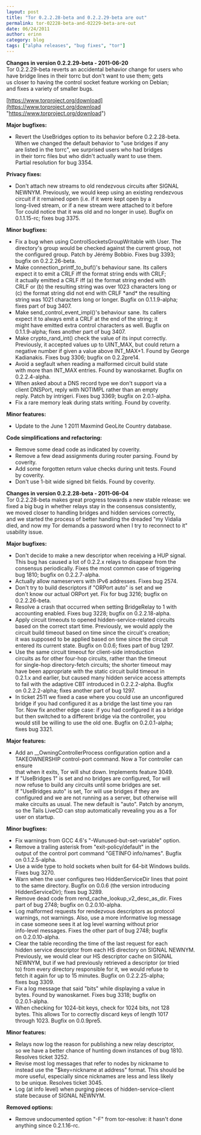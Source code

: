 ```yaml
---
layout: post
title: "Tor 0.2.2.28-beta and 0.2.2.29-beta are out"
permalink: tor-02228-beta-and-02229-beta-are-out
date: 06/24/2011
author: erinn
category: blog
tags: ["alpha releases", "bug fixes", "tor"]
---
```


 **Changes in version 0.2.2.29-beta - 2011-06-20**  
 Tor 0.2.2.29-beta reverts an accidental behavior change for users who  
 have bridge lines in their torrc but don't want to use them; gets  
 us closer to having the control socket feature working on Debian;  
 and fixes a variety of smaller bugs.

[https://www.torproject.org/download](https://www.torproject.org/download "https://www.torproject.org/download")

**Major bugfixes:**

- Revert the UseBridges option to its behavior before 0.2.2.28-beta.  
 When we changed the default behavior to "use bridges if any  
 are listed in the torrc", we surprised users who had bridges  
 in their torrc files but who didn't actually want to use them.  
 Partial resolution for bug 3354.

**Privacy fixes:**

- Don't attach new streams to old rendezvous circuits after SIGNAL  
 NEWNYM. Previously, we would keep using an existing rendezvous  
 circuit if it remained open (i.e. if it were kept open by a  
 long-lived stream, or if a new stream were attached to it before  
 Tor could notice that it was old and no longer in use). Bugfix on  
 0.1.1.15-rc; fixes bug 3375.

**Minor bugfixes:**

- Fix a bug when using ControlSocketsGroupWritable with User. The  
 directory's group would be checked against the current group, not  
 the configured group. Patch by Jérémy Bobbio. Fixes bug 3393;  
 bugfix on 0.2.2.26-beta.
- Make connection\_printf\_to\_buf()'s behaviour sane. Its callers  
 expect it to emit a CRLF iff the format string ends with CRLF;  
 it actually emitted a CRLF iff (a) the format string ended with  
 CRLF or (b) the resulting string was over 1023 characters long or  
 (c) the format string did not end with CRLF \*and\* the resulting  
 string was 1021 characters long or longer. Bugfix on 0.1.1.9-alpha;  
 fixes part of bug 3407.
- Make send\_control\_event\_impl()'s behaviour sane. Its callers  
 expect it to always emit a CRLF at the end of the string; it  
 might have emitted extra control characters as well. Bugfix on  
 0.1.1.9-alpha; fixes another part of bug 3407.
- Make crypto\_rand\_int() check the value of its input correctly.  
 Previously, it accepted values up to UINT\_MAX, but could return a  
 negative number if given a value above INT\_MAX+1. Found by George  
 Kadianakis. Fixes bug 3306; bugfix on 0.2.2pre14.
- Avoid a segfault when reading a malformed circuit build state  
 with more than INT\_MAX entries. Found by wanoskarnet. Bugfix on  
 0.2.2.4-alpha.
- When asked about a DNS record type we don't support via a  
 client DNSPort, reply with NOTIMPL rather than an empty  
 reply. Patch by intrigeri. Fixes bug 3369; bugfix on 2.0.1-alpha.
- Fix a rare memory leak during stats writing. Found by coverity.

**Minor features:**

- Update to the June 1 2011 Maxmind GeoLite Country database.

**Code simplifications and refactoring:**

- Remove some dead code as indicated by coverity.
- Remove a few dead assignments during router parsing. Found by  
 coverity.
- Add some forgotten return value checks during unit tests. Found  
 by coverity.
- Don't use 1-bit wide signed bit fields. Found by coverity.

**Changes in version 0.2.2.28-beta - 2011-06-04**  
 Tor 0.2.2.28-beta makes great progress towards a new stable release: we  
 fixed a big bug in whether relays stay in the consensus consistently,  
 we moved closer to handling bridges and hidden services correctly,  
 and we started the process of better handling the dreaded "my Vidalia  
 died, and now my Tor demands a password when I try to reconnect to it"  
 usability issue.

**Major bugfixes:**

- Don't decide to make a new descriptor when receiving a HUP signal.  
 This bug has caused a lot of 0.2.2.x relays to disappear from the  
 consensus periodically. Fixes the most common case of triggering  
 bug 1810; bugfix on 0.2.2.7-alpha.
- Actually allow nameservers with IPv6 addresses. Fixes bug 2574.
- Don't try to build descriptors if "ORPort auto" is set and we  
 don't know our actual ORPort yet. Fix for bug 3216; bugfix on  
 0.2.2.26-beta.
- Resolve a crash that occurred when setting BridgeRelay to 1 with  
 accounting enabled. Fixes bug 3228; bugfix on 0.2.2.18-alpha.
- Apply circuit timeouts to opened hidden-service-related circuits  
 based on the correct start time. Previously, we would apply the  
 circuit build timeout based on time since the circuit's creation;  
 it was supposed to be applied based on time since the circuit  
 entered its current state. Bugfix on 0.0.6; fixes part of bug 1297.
- Use the same circuit timeout for client-side introduction  
 circuits as for other four-hop circuits, rather than the timeout  
 for single-hop directory-fetch circuits; the shorter timeout may  
 have been appropriate with the static circuit build timeout in  
 0.2.1.x and earlier, but caused many hidden service access attempts  
 to fail with the adaptive CBT introduced in 0.2.2.2-alpha. Bugfix  
 on 0.2.2.2-alpha; fixes another part of bug 1297.
- In ticket 2511 we fixed a case where you could use an unconfigured  
 bridge if you had configured it as a bridge the last time you ran  
 Tor. Now fix another edge case: if you had configured it as a bridge  
 but then switched to a different bridge via the controller, you  
 would still be willing to use the old one. Bugfix on 0.2.0.1-alpha;  
 fixes bug 3321.

**Major features:**

- Add an \_\_OwningControllerProcess configuration option and a  
 TAKEOWNERSHIP control-port command. Now a Tor controller can ensure  
 that when it exits, Tor will shut down. Implements feature 3049.
- If "UseBridges 1" is set and no bridges are configured, Tor will  
 now refuse to build any circuits until some bridges are set.  
 If "UseBridges auto" is set, Tor will use bridges if they are  
 configured and we are not running as a server, but otherwise will  
 make circuits as usual. The new default is "auto". Patch by anonym,  
 so the Tails LiveCD can stop automatically revealing you as a Tor  
 user on startup.

**Minor bugfixes:**

- Fix warnings from GCC 4.6's "-Wunused-but-set-variable" option.
- Remove a trailing asterisk from "exit-policy/default" in the  
 output of the control port command "GETINFO info/names". Bugfix  
 on 0.1.2.5-alpha.
- Use a wide type to hold sockets when built for 64-bit Windows builds.  
 Fixes bug 3270.
- Warn when the user configures two HiddenServiceDir lines that point  
 to the same directory. Bugfix on 0.0.6 (the version introducing  
 HiddenServiceDir); fixes bug 3289.
- Remove dead code from rend\_cache\_lookup\_v2\_desc\_as\_dir. Fixes  
 part of bug 2748; bugfix on 0.2.0.10-alpha.
- Log malformed requests for rendezvous descriptors as protocol  
 warnings, not warnings. Also, use a more informative log message  
 in case someone sees it at log level warning without prior  
 info-level messages. Fixes the other part of bug 2748; bugfix  
 on 0.2.0.10-alpha.
- Clear the table recording the time of the last request for each  
 hidden service descriptor from each HS directory on SIGNAL NEWNYM.  
 Previously, we would clear our HS descriptor cache on SIGNAL  
 NEWNYM, but if we had previously retrieved a descriptor (or tried  
 to) from every directory responsible for it, we would refuse to  
 fetch it again for up to 15 minutes. Bugfix on 0.2.2.25-alpha;  
 fixes bug 3309.
- Fix a log message that said "bits" while displaying a value in  
 bytes. Found by wanoskarnet. Fixes bug 3318; bugfix on  
 0.2.0.1-alpha.
- When checking for 1024-bit keys, check for 1024 bits, not 128  
 bytes. This allows Tor to correctly discard keys of length 1017  
 through 1023. Bugfix on 0.0.9pre5.

**Minor features:**

- Relays now log the reason for publishing a new relay descriptor,  
 so we have a better chance of hunting down instances of bug 1810.  
 Resolves ticket 3252.
- Revise most log messages that refer to nodes by nickname to  
 instead use the "$key=nickname at address" format. This should be  
 more useful, especially since nicknames are less and less likely  
 to be unique. Resolves ticket 3045.
- Log (at info level) when purging pieces of hidden-service-client  
 state because of SIGNAL NEWNYM.

**Removed options:**

- Remove undocumented option "-F" from tor-resolve: it hasn't done  
 anything since 0.2.1.16-rc.

